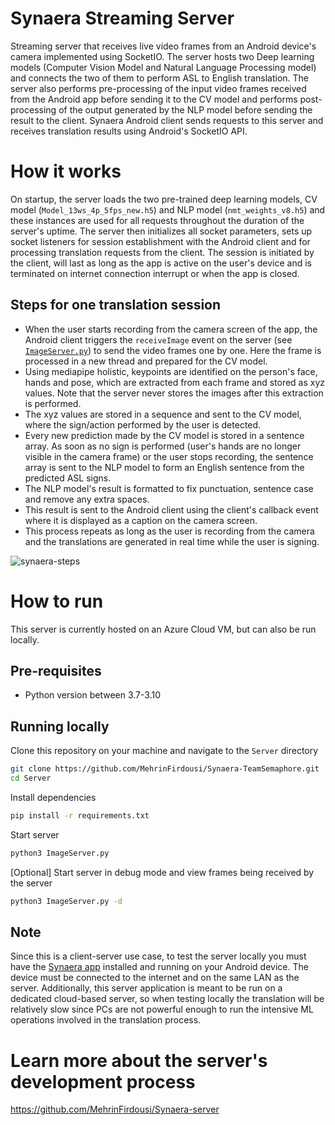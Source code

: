 # Synaera Streaming Server
Streaming server that receives live video frames from an Android device's camera implemented using SocketIO. The server hosts two Deep learning models (Computer Vision Model and Natural Language Processing model) and connects the two of them to perform ASL to English translation. The server also performs pre-processing of the input video frames received from the Android app before sending it to the CV model and performs post-processing of the output generated by the NLP model before sending the result to the client. Synaera Android client sends requests to this server and receives translation results using Android's SocketIO API.

# How it works
On startup, the server loads the two pre-trained deep learning models, CV model (`Model_13ws_4p_5fps_new.h5`) and NLP model (`nmt_weights_v8.h5`) and these instances are used for all requests throughout the duration of the server's uptime. The server then initializes all socket parameters, sets up socket listeners for session establishment with the Android client and for processing translation requests from the client. The session is initiated by the client, will last as long as the app is active on the user's device and is terminated on internet connection interrupt or when the app is closed.

## Steps for one translation session
* When the user starts recording from the camera screen of the app, the Android client triggers the `receiveImage` event on the server (see [`ImageServer.py`](https://github.com/MehrinFirdousi/Synaera-TeamSemaphore/blob/main/Server/ImageServer.py/#L128)) to send the video frames one by one. Here the frame is processed in a new thread and prepared for the CV model.
* Using mediapipe holistic, keypoints are identified on the person's face, hands and pose, which are extracted from each frame and stored as xyz values. Note that the server never stores the images after this extraction is performed.
* The xyz values are stored in a sequence and sent to the CV model, where the sign/action performed by the user is detected. 
* Every new prediction made by the CV model is stored in a sentence array. As soon as no sign is performed (user's hands are no longer visible in the camera frame) or the user stops recording, the sentence array is sent to the NLP model to form an English sentence from the predicted ASL signs. 
* The NLP model's result is formatted to fix punctuation, sentence case and remove any extra spaces.
* This result is sent to the Android client using the client's callback event where it is displayed as a caption on the camera screen.
* This process repeats as long as the user is recording from the camera and the translations are generated in real time while the user is signing.

![synaera-steps](https://user-images.githubusercontent.com/88845742/229443638-977d7873-4e65-40b1-8d8f-d01765a7fec7.png)


# How to run
This server is currently hosted on an Azure Cloud VM, but can also be run locally. 

## Pre-requisites 
* Python version between 3.7-3.10

## Running locally
Clone this repository on your machine and navigate to the `Server` directory
```bash
git clone https://github.com/MehrinFirdousi/Synaera-TeamSemaphore.git
cd Server
```
Install dependencies
```bash
pip install -r requirements.txt
```
Start server
```bash
python3 ImageServer.py
```
[Optional] Start server in debug mode and view frames being received by the server 
```bash
python3 ImageServer.py -d
```
## Note
Since this is a client-server use case, to test the server locally you must have the [Synaera app](https://github.com/MehrinFirdousi/Synaera-TeamSemaphore) installed and running on your Android device. The device must be connected to the internet and on the same LAN as the server. Additionally, this server application is meant to be run on a dedicated cloud-based server, so when testing locally the translation will be relatively slow since PCs are not powerful enough to run the intensive ML operations involved in the translation process.

# Learn more about the server's development process
https://github.com/MehrinFirdousi/Synaera-server
